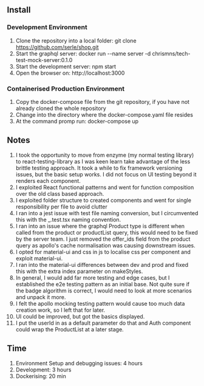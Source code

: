 ## Install

### Development Environment

1) Clone the repository into a local folder: git clone https://github.com/serle/shop.git
2) Start the graphql server: docker run --name server -d chrismns/tech-test-mock-server:0.1.0
3) Start the development server: npm start
4) Open the browser on: http://localhost:3000 

### Containerised Production Environment

1) Copy the docker-compose file from the git repository, if you have not already cloned the whole repository
2) Change into the directory where the docker-compose.yaml file resides
3) At the  command promp run: docker-compose up

## Notes

1) I took the opportunity to move from enzyme (my normal testing library) to react-testing-library as I was keen learn 
take advantage of the less brittle testing approach. It took a while to fix framework versioning issues, but
the basic setup works. I did not focus on UI testing beyond it renders each component.
2) I exploited React functional patterns and went for function composition over the old class based approach.
3) I exploited folder structure to created components and went for single responsibility per file to avoid clutter
4) I ran into a jest issue with test file naming conversion, but I circumvented this with the _.test.tsx naming convention.
5) I ran into an issue where the graphql Product type is different when called from the product or 
productList query, this would need to be fixed by the server team. I just removed the offer_ids field from the product query
as apollo's cache normalisation was causing downstream issues.
6) I opted for material-ui and css in js to localise css per component and exploit material-ui.
7) I ran into the material-ui differences between dev and prod and fixed this with the extra index parameter on makeStyles.
8) In general, I would add far more testing and edge cases, but I established the e2e testing pattern as an initial base. Not quite 
sure if the badge algorithm is correct, I would need to look at more scenarios and unpack it more. 
9) I felt the apollo mocking testing pattern would cause too much data creation work, so I left that for later.
10) UI could be improved, but got the basics displayed.
11) I put the userId in as a default parameter do that and Auth component could wrap the ProductList at a later stage.

## Time

1) Environment Setup and debugging issues: 4 hours
2) Development: 3 hours
3) Dockerising: 20 min    